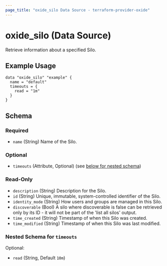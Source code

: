 ```yaml
---
page_title: "oxide_silo Data Source - terraform-provider-oxide"
---
```


# oxide_silo (Data Source)

Retrieve information about a specified Silo.

## Example Usage

```hcl
data "oxide_silo" "example" {
  name = "default"
  timeouts = {
    read = "1m"
  }
}
```

## Schema

### Required

- `name` (String) Name of the Silo.

### Optional

- `timeouts` (Attribute, Optional) (see [below for nested schema](#nestedatt--timeouts))

### Read-Only

- `description` (String) Description for the Silo.
- `id` (String) Unique, immutable, system-controlled identifier of the Silo.
- `identity_mode` (String) How users and groups are managed in this Silo.
- `discoverable` (Bool) A silo where discoverable is false can be retrieved only by its ID - it will not be part of the 'list all silos' output.
- `time_created` (String) Timestamp of when this Silo was created.
- `time_modified` (String) Timestamp of when this Silo was last modified.

<a id="nestedatt--timeouts"></a>

### Nested Schema for `timeouts`

Optional:

- `read` (String, Default `10m`)
